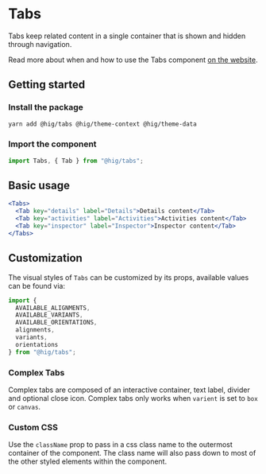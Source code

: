 # Tabs

Tabs keep related content in a single container that is shown and hidden through navigation.

Read more about when and how to use the Tabs component [on the website](https://hig.autodesk.com/web/components/form-elements).


## Getting started

### Install the package

```bash
yarn add @hig/tabs @hig/theme-context @hig/theme-data
```

### Import the component

```js
import Tabs, { Tab } from "@hig/tabs";
```

## Basic usage

```jsx
<Tabs>
  <Tab key="details" label="Details">Details content</Tab>
  <Tab key="activities" label="Activities">Activities content</Tab>
  <Tab key="inspector" label="Inspector">Inspector content</Tab>
</Tabs>
```

## Customization

The visual styles of `Tabs` can be customized by its props, available values can be found via:
```js
import {
  AVAILABLE_ALIGNMENTS,
  AVAILABLE_VARIANTS,
  AVAILABLE_ORIENTATIONS,
  alignments,
  variants,
  orientations
} from "@hig/tabs";
```

### Complex Tabs

Complex tabs are composed of an interactive container, text label, divider and optional close icon. Complex tabs only works when `varient` is set to `box` or `canvas`.

### Custom CSS

Use the `className` prop to pass in a css class name to the outermost container of the component. The class name will also pass down to most of the other styled elements within the component.
